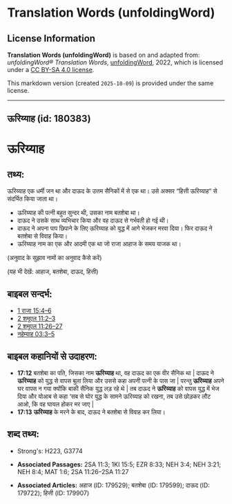 # Translation Words (unfoldingWord)

## License Information

**Translation Words (unfoldingWord)** is based on and adapted from: _unfoldingWord® Translation Words_, [unfoldingWord](https://unfoldingword.org/utw), 2022, which is licensed under a [CC BY-SA 4.0 license](https://creativecommons.org/licenses/by-sa/4.0/legalcode.en).

This markdown version (created `2025-10-09`) is provided under the same license.



--------------------------------

## ऊरिय्याह (id: 180383)

ऊरिय्याह
========

तथ्य:
-----

ऊरिय्याह एक धर्मी जन था और दाऊद के उत्तम सैनिकों में से एक था। उसे अक्सर “हित्ती ऊरिय्याह” से संदर्भित किया जाता था।

* ऊरिय्याह की पत्नी बहुत सुन्दर थी, उसका नाम बतशेबा था।
* दाऊद ने उसके साथ व्यभिचार किया और वह दाऊद से गर्भवती हो गई थी।
* दाऊद ने अपना पाप छिपाने के लिए ऊरिय्याह को युद्ध में आगे भेजकर मरवा दिया। फिर दाऊद ने बतशेबा से विवाह किया।
* ऊरिय्याह नाम का एक और आदमी एक था जो राजा आहाज के समय याजक था।

(अनुवाद के सुझाव नामों का अनुवाद कैसे करें)

(यह भी देखें: आहाज, बतशेबा, दाऊद, हित्ती)

बाइबल सन्दर्भ:
--------------

* [1 राजा 15:4–6](https://ref.ly/1Kgs0:0)
* [2 शमूएल 11:2–3](https://ref.ly/2Sam0:0)
* [2 शमूएल 11:26–27](https://ref.ly/2Sam0:0)
* [नहेम्याह 03:3–5](https://ref.ly/Neh3:3-Neh3:5)

बाइबल कहानियों से उदाहरण:
-------------------------

* **17:12** बतशेबा का पति, जिसका नाम **ऊरिय्याह** था, वह दाऊद का एक वीर सैनिक था \| दाऊद ने **ऊरिय्याह** को युद्ध से वापस बुला लिया और उससे कहा अपनी पत्नी के पास जा \| परन्तु **ऊरिय्याह** अपने घर वापस न गया क्योंकि बाकी सैनिक युद्ध लड़ रहे थे \| तब दाऊद ने **ऊरिय्याह** को वापस युद्ध में भेज दिया और योआब से कहा ‘सब से घोर युद्ध के सामने ऊरिय्याह को रखना, तब उसे छोड़कर लौट आओ, कि वह घायल होकर मर जाए \|
* **17:13** **ऊरिय्याह** के मरने के बाद, दाऊद ने बतशेबा से विवाह कर लिया।

शब्द तथ्य:
----------

* Strong's: H223, G3774

* **Associated Passages:** 2SA 11:3; 1KI 15:5; EZR 8:33; NEH 3:4; NEH 3:21; NEH 8:4; MAT 1:6; 2SA 11:26–2SA 11:27
* **Associated Articles:** अहाज (ID: 179529); बतशेबा (ID: 179599); दाऊद (ID: 179722); हित्ती (ID: 179907)

